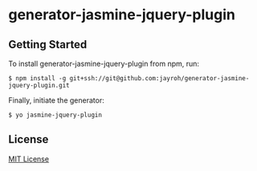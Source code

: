 # generator-jasmine-jquery-plugin

## Getting Started

To install generator-jasmine-jquery-plugin from npm, run:

```
$ npm install -g git+ssh://git@github.com:jayroh/generator-jasmine-jquery-plugin.git
```

Finally, initiate the generator:

```
$ yo jasmine-jquery-plugin
```

## License

[MIT License](http://en.wikipedia.org/wiki/MIT_License)
